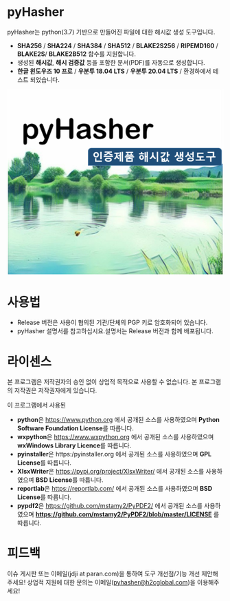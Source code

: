 # pyHasher

pyHasher는 python(3.7) 기반으로 만들어진 파일에 대한 해시값 생성 도구입니다.

* **SHA256** / **SHA224** / **SHA384** / **SHA512** / **BLAKE2S256** / **RIPEMD160** / **BLAKE2S**/ **BLAKE2B512** 함수를 지원합니다.
* 생성된 **해시값**, **해시 검증값** 등을 포함한 문서(PDF)를 자동으로 생성합니다.
* **한글 윈도우즈 10 프로** / **우분투 18.04 LTS** / **우분투 20.04 LTS** / 환경하에서 테스트 되었습니다.
<p align="center">
  <img src="./splashscreen.png">
</p>


# 사용법

* Release 버전은 사용이 협의된 기관/단체의 PGP 키로 암호화되어 있습니다.
* pyHasher 설명서를 참고하십시요.설명서는 Release 버전과 함께 배포됩니다.


# 라이센스

본 프로그램은 저작권자의 승인 없이 상업적 목적으로 사용할 수 없습니다.
본 프로그램의 저작권은 저작권자에게 있습니다.

이 프로그램에서 사용된
* **python**은 https://www.python.org 에서 공개된 소스를 사용하였으며 **Python Software Foundation License**를 따릅니다. 
* **wxpython**은 https://www.wxpython.org 에서 공개된 소스를 사용하였으며 **wxWindows Library Licence**를 따릅니다. 
* **pyinstaller**은 https:/pyinstaller.org 에서 공개된 소스를 사용하였으며 **GPL License**를 따릅니다. 
* **XlsxWriter**은 https://pypi.org/project/XlsxWriter/ 에서 공개된 소스를 사용하였으며 **BSD License**를 따릅니다. 
* **reportlab**은 https://reportlab.com/ 에서 공개된 소스를 사용하였으며 **BSD License**를 따릅니다. 
* **pypdf2**은 https://github.com/mstamy2/PyPDF2/ 에서 공개된 소스를 사용하였으며 **https://github.com/mstamy2/PyPDF2/blob/master/LICENSE** 를 따릅니다.

# 피드백

이슈 게시판 또는 이메일(jdji at paran.com)을 통하여 도구 개선점/기능 개선 제안해주세요!
상업적 지원에 대한 문의는 이메일(pyhasher@h2cglobal.com)을 이용해주세요!


